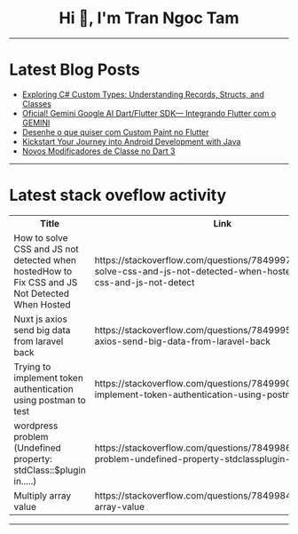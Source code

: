 <h1 align="center">Hi 👋, I'm Tran Ngoc Tam</h1>

---

# Latest Blog Posts 
<!-- BLOG-POST-LIST:START -->
- [Exploring C# Custom Types: Understanding Records, Structs, and Classes](https://dev.to/tkarropoulos/exploring-c-custom-types-understanding-records-structs-and-classes-410h)
- [Oficial! Gemini Google AI Dart/Flutter SDK— Integrando Flutter com o GEMINI](https://dev.to/flutterbrasil/oficial-gemini-google-ai-dartflutter-sdk-integrando-flutter-com-o-gemini-29ka)
- [Desenhe o que quiser com Custom Paint no Flutter](https://dev.to/flutterbrasil/desenhe-o-que-quiser-com-custom-paint-no-flutter-1kdo)
- [Kickstart Your Journey into Android Development with Java](https://dev.to/tahirhassan23/kickstart-your-journey-into-android-development-with-java-17jp)
- [Novos Modificadores de Classe no Dart 3](https://dev.to/flutterbrasil/novos-modificadores-de-classe-no-dart-3-20bl)
<!-- BLOG-POST-LIST:END -->

---

# Latest stack oveflow activity
<table>
  <tr><th>Title</th><th>Link</th></tr>
  <!-- STACKOVERFLOW:START --><tr><td>How to solve CSS and JS not detected when hostedHow to Fix CSS and JS Not Detected When Hosted</td><td>https://stackoverflow.com/questions/78499972/how-to-solve-css-and-js-not-detected-when-hostedhow-to-fix-css-and-js-not-detect</td></tr><tr><td>Nuxt js axios send big data from laravel back</td><td>https://stackoverflow.com/questions/78499951/nuxt-js-axios-send-big-data-from-laravel-back</td></tr><tr><td>Trying to implement token authentication using postman to test</td><td>https://stackoverflow.com/questions/78499909/trying-to-implement-token-authentication-using-postman-to-test</td></tr><tr><td>wordpress problem &lpar;Undefined property: stdClass::$plugin in.....&rpar;</td><td>https://stackoverflow.com/questions/78499868/wordpress-problem-undefined-property-stdclassplugin-in</td></tr><tr><td>Multiply array value</td><td>https://stackoverflow.com/questions/78499844/multiply-array-value</td></tr><!-- STACKOVERFLOW:END -->
</table>

---


